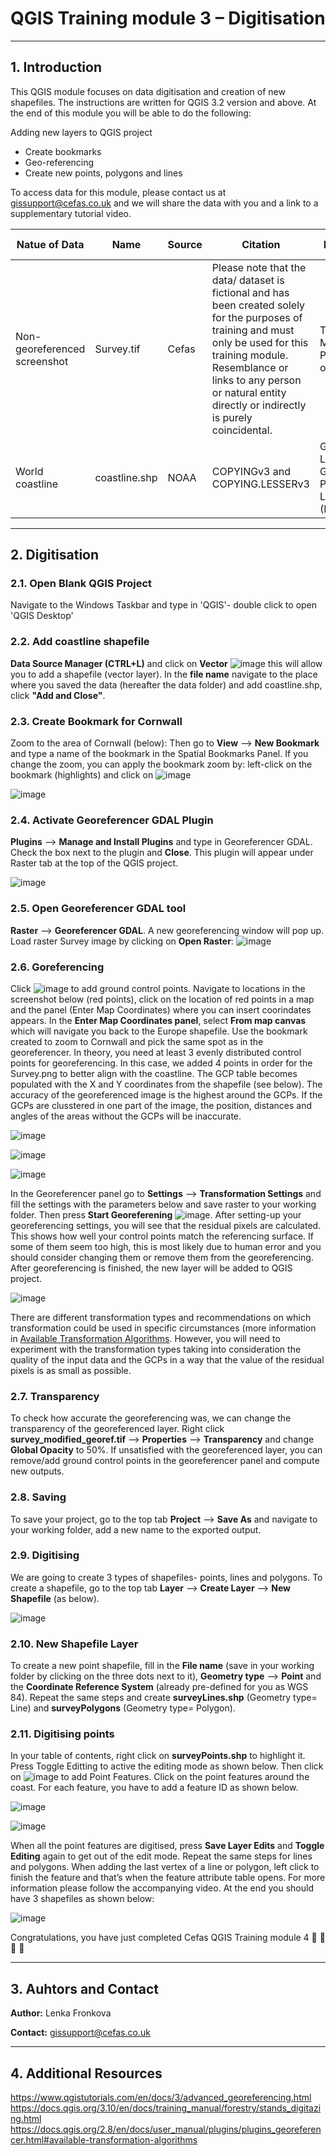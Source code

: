 # QGIS Training module 3 – Digitisation

---
## 1. Introduction
This QGIS module focuses on data digitisation and creation of new shapefiles. The instructions are written for QGIS 3.2 version and above. At the end of this module you will be able to do the following: 

Adding new layers to QGIS project
* Create bookmarks
* Geo-referencing
* Create new points, polygons and lines

To access data for this module, please contact us at gissupport@cefas.co.uk and we will share the data with you and a link to a supplementary tutorial video.

|Natue of Data| Name | Source | Citation | Licence | Source Link | Data Processing |Date accessed 
| --- |  --- | --- | --- | --- | --- | --- | --- |
|Non-georeferenced screenshot|Survey.tif|Cefas|Please note that the data/ dataset is fictional and has been created solely for the purposes of training and must only be used for this training module. Resemblance or links to any person or natural entity directly or indirectly is purely coincidental.|Training Module Purposes only|http://mdrviewer/#/View/20993|Information in the source link|N/A|
|World coastline|coastline.shp|NOAA|COPYINGv3 and COPYING.LESSERv3|GNU Lesser General Public License (LGPL)**|https://shoreline.noaa.gov/data/datasheets/wvs.html|No, Only level 1 f used (full resolution)|2020|

---

## 2. Digitisation
### 2.1. Open Blank QGIS Project
Navigate to the Windows Taskbar and type in 'QGIS'-  double click to open 'QGIS Desktop' 

### 2.2. Add coastline shapefile
**Data Source Manager (CTRL+L)** and click on **Vector** ![image](https://user-images.githubusercontent.com/47147296/80387215-4a3edc80-88a0-11ea-9f51-28ed9c221e76.png) this will allow you to add a shapefile (vector layer). In the **file name** navigate to the place where you saved the data (hereafter the data folder) and add coastline.shp, click **"Add and Close"**.

### 2.3. Create Bookmark for Cornwall
Zoom to the area of Cornwall (below): Then go to **View** --> **New Bookmark** and type a name of the bookmark in the Spatial Bookmarks Panel. If you change the zoom, you can apply the bookmark zoom by: left-click on the bookmark (highlights) and click on ![image](https://user-images.githubusercontent.com/47147296/80385196-af450300-889d-11ea-92fc-768486286a6a.png)

![image](https://user-images.githubusercontent.com/47147296/80385251-c126a600-889d-11ea-81b8-6346d3e39c92.png)

### 2.4. Activate Georeferencer GDAL Plugin
**Plugins** --> **Manage and Install Plugins** and type in Georeferencer GDAL. Check the box 
next to the plugin and **Close**. This plugin will appear under Raster tab at the top of the QGIS 
project.

![image](https://user-images.githubusercontent.com/47147296/80385433-f59a6200-889d-11ea-9f81-19ef5400ca80.png)

### 2.5. Open Georeferencer GDAL tool
**Raster** --> **Georeferencer GDAL**. A new georeferencing window will pop up. Load raster Survey image by clicking on **Open Raster**:
![image](https://user-images.githubusercontent.com/47147296/80385619-309c9580-889e-11ea-9f04-595213eea16d.png)

### 2.6. Goreferencing
Click ![image](https://user-images.githubusercontent.com/47147296/80385740-59bd2600-889e-11ea-8521-e67daaaa608b.png) to add ground control points. Navigate to locations in the screenshot below (red points), click on the location of red points in a map and the panel (Enter Map Coordinates) where you can insert coorindates appears. In the **Enter Map Coordinates panel**, select  **From map canvas** which will navigate you back to the Europe shapefile. Use the bookmark created to zoom to Cornwall and pick the same spot as in the georeferencer. In theory, you need at least 3 evenly distributed control points for georeferencing. In this case, we added 4 points in order for the Survey.png to better align with the coastline. The GCP table becomes populated with the X and Y coordinates from the shapefile (see below). The accuracy of the georeferenced image is the highest around the GCPs. If the GCPs are clusstered in one part of the image, the position, distances and angles of the areas without the GCPs will be inaccurate.

![image](https://user-images.githubusercontent.com/47147296/101461918-73921180-3933-11eb-9fe0-207a533691e2.png)

![image](https://user-images.githubusercontent.com/47147296/80385946-a6a0fc80-889e-11ea-9c2b-717e081ca4ab.png)

![image](https://user-images.githubusercontent.com/47147296/80386014-ba4c6300-889e-11ea-8663-d617faf26fe7.png)

In the Georeferencer panel go to **Settings** --> **Transformation Settings** and fill the settings with the parameters below and save raster to your working folder. Then press **Start Georeferening** ![image](https://user-images.githubusercontent.com/47147296/80386145-e0720300-889e-11ea-989d-559998de11b8.png). After setting-up your georeferencing settings, you will see that the residual pixels are calculated. This shows how well your control points match the referencing surface. If some of them seem too high, this is most likely due to human error and you should consider changing them or remove them from the georeferencing. After georeferencing is finished, the new layer will be added to QGIS project.

![image](https://user-images.githubusercontent.com/47147296/101460260-46446400-3931-11eb-8773-312cde4f8519.png)

There are different transformation types and recommendations on which transformation could be used in specific circumstances (more information in [Available Transformation Algorithms](https://docs.qgis.org/3.4/en/docs/user_manual/plugins/core_plugins/plugins_georeferencer.html). However, you will need to experiment with the transformation types taking into consideration the quality of the input data and the GCPs in a way that the value of the residual pixels is as small as possible. 

### 2.7. Transparency
To check how accurate the georeferencing was, we can change the transparency of the georeferenced layer. Right click **survey_modified_georef.tif** --> **Properties** --> **Transparency** and change **Global Opacity** to 50%. If unsatisfied with the georeferenced layer, you can remove/add ground control points in the georeferencer panel and compute new outputs. 

### 2.8. Saving
To save your project, go to the top tab **Project** --> **Save As** and navigate to your working folder, add a new name to the exported output.

### 2.9. Digitising
We are going to create 3 types of shapefiles- points, lines and polygons. To create a shapefile, go to the top tab 
**Layer** --> **Create Layer** --> **New Shapefile** (as below).              

![image](https://user-images.githubusercontent.com/47147296/80386628-8a518f80-889f-11ea-9867-bd660775d7b5.png)

### 2.10. New Shapefile Layer
To create a new point shapefile, fill in the **File name** (save in your working folder by clicking on the three dots next to it), **Geometry type** --> **Point** and the **Coordinate Reference System** (already pre-defined for you as WGS 84). Repeat the same steps and create **surveyLines.shp** (Geometry type= Line) and **surveyPolygons** (Geometry type= Polygon).

### 2.11. Digitising points
In your table of contents, right click on **surveyPoints.shp** to highlight it. Press Toggle Editting to active the editing mode as shown below. Then click on ![image](https://user-images.githubusercontent.com/47147296/80386820-d0a6ee80-889f-11ea-96a9-d0492197e090.png) to add Point Features. Click on the point features around the coast. For each feature, you have to add a feature ID as shown below.

![image](https://user-images.githubusercontent.com/47147296/80386912-ec11f980-889f-11ea-8a1c-7625b9ef9924.png)

![image](https://user-images.githubusercontent.com/47147296/80386986-0055f680-88a0-11ea-8aa8-af41b25660f8.png)

When all the point features are digitised, press **Save Layer Edits** and **Toggle Editing** again to get out of the edit mode. Repeat the same steps for lines and polygons. When adding the last vertex of a line or polygon, left click to finish the feature and that’s when the feature attribute table opens. For more information please follow the accompanying video. At the end you should have 3 shapefiles as shown below:

![image](https://user-images.githubusercontent.com/47147296/80387136-2b404a80-88a0-11ea-8606-9edf432d2381.png)

Congratulations, you have just completed Cefas QGIS Training module 4 🥇 🥇 🥇 🥇

---

## 3. Auhtors and Contact

**Author:** Lenka Fronkova

**Contact:** gissupport@cefas.co.uk

---

## 4. Additional Resources

https://www.qgistutorials.com/en/docs/3/advanced_georeferencing.html
https://docs.qgis.org/3.10/en/docs/training_manual/forestry/stands_digitazing.html
https://docs.qgis.org/2.8/en/docs/user_manual/plugins/plugins_georeferencer.html#available-transformation-algorithms

